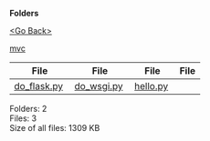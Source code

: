 **Folders**

[&lt;Go Back&gt;](../right.html)

[mvc](mvc/right.html)

<table><thead><tr class="header"><th><strong>File</strong></th><th><strong>File</strong></th><th><strong>File</strong></th><th><strong>File</strong></th></tr></thead><tbody><tr class="odd"><td><a href="do_flask.py">do_flask.py</a> </td><td><a href="do_wsgi.py">do_wsgi.py</a> </td><td><a href="hello.py">hello.py</a> </td><td></td></tr></tbody></table>

Folders: 2  
Files: 3  
Size of all files: 1309 KB
